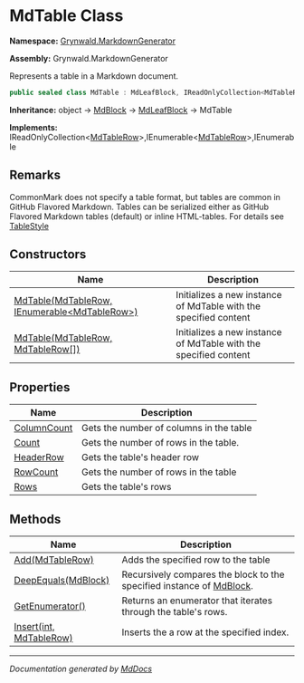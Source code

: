 # MdTable Class

**Namespace:** [Grynwald.MarkdownGenerator](../index.md)

**Assembly:** Grynwald.MarkdownGenerator

Represents a table in a Markdown document.

```csharp
public sealed class MdTable : MdLeafBlock, IReadOnlyCollection<MdTableRow>, IEnumerable<MdTableRow>, IEnumerable
```

**Inheritance:** object → [MdBlock](../MdBlock/index.md) → [MdLeafBlock](../MdLeafBlock/index.md) → MdTable

**Implements:** IReadOnlyCollection\<[MdTableRow](../MdTableRow/index.md)\>,IEnumerable\<[MdTableRow](../MdTableRow/index.md)\>,IEnumerable

## Remarks

CommonMark does not specify a table format, but tables are common in GitHub Flavored Markdown. Tables can be serialized either as GitHub Flavored Markdown tables (default) or inline HTML\-tables. For details see [TableStyle](../MdSerializationOptions/properties/TableStyle.md)

## Constructors

| Name                                                                                                            | Description                                                      |
| --------------------------------------------------------------------------------------------------------------- | ---------------------------------------------------------------- |
| [MdTable(MdTableRow, IEnumerable\<MdTableRow\>)](constructors/index.md#mdtablemdtablerow-ienumerablemdtablerow) | Initializes a new instance of MdTable with the specified content |
| [MdTable(MdTableRow, MdTableRow\[\])](constructors/index.md#mdtablemdtablerow-mdtablerow)                       | Initializes a new instance of MdTable with the specified content |

## Properties

| Name                                     | Description                             |
| ---------------------------------------- | --------------------------------------- |
| [ColumnCount](properties/ColumnCount.md) | Gets the number of columns in the table |
| [Count](properties/Count.md)             | Gets the number of rows in the table.   |
| [HeaderRow](properties/HeaderRow.md)     | Gets the table's header row             |
| [RowCount](properties/RowCount.md)       | Gets the number of rows in the table    |
| [Rows](properties/Rows.md)               | Gets the table's rows                   |

## Methods

| Name                                         | Description                                                                                 |
| -------------------------------------------- | ------------------------------------------------------------------------------------------- |
| [Add(MdTableRow)](methods/Add.md)            | Adds the specified row to the table                                                         |
| [DeepEquals(MdBlock)](methods/DeepEquals.md) | Recursively compares the block to the specified instance of [MdBlock](../MdBlock/index.md). |
| [GetEnumerator()](methods/GetEnumerator.md)  | Returns an enumerator that iterates through the table's rows.                               |
| [Insert(int, MdTableRow)](methods/Insert.md) | Inserts the a row at the specified index.                                                   |

___

*Documentation generated by [MdDocs](https://github.com/ap0llo/mddocs)*
